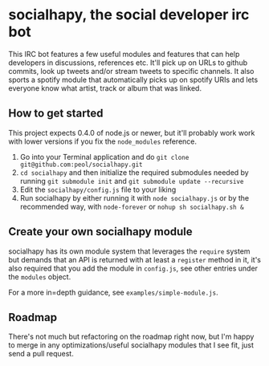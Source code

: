 socialhapy, the social developer irc bot
========================================
This IRC bot features a few useful modules and features that can help
developers in discussions, references etc. It'll pick up on URLs to
github commits, look up tweets and/or stream tweets to specific channels.
It also sports a spotify module that automatically picks up on spotify
URIs and lets everyone know what artist, track or album that was linked.

How to get started
------------------
This project expects 0.4.0 of node.js or newer, but it'll probably work
work with lower versions if you fix the `node_modules` reference.

1. Go into your Terminal application and do
   `git clone git@github.com:peol/socialhapy.git`
2. `cd socialhapy` and then initialize the required submodules needed by
   running `git submodule init` and `git submodule update --recursive`
3. Edit the `socialhapy/config.js` file to your liking
4. Run socialhapy by either running it with `node socialhapy.js` or by
   the recommended way, with `node-forever` or `nohup sh socialhapy.sh &`

Create your own socialhapy module
---------------------------------
socialhapy has its own module system that leverages the `require` system but
demands that an API is returned with at least a `register` method in it, it's
also required that you add the module in `config.js`, see other entries under
the `modules` object.

For a more in=depth guidance, see `examples/simple-module.js`.

Roadmap
-------
There's not much but refactoring on the roadmap right now, but I'm happy to
merge in any optimizations/useful socialhapy modules that I see fit, just
send a pull request.
